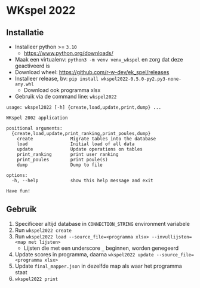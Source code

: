 # WKspel 2022


## Installatie
  - Installeer python >= `3.10`
     - https://www.python.org/downloads/
  - Maak een virtualenv: `python3 -m venv venv_wkspel` en zorg dat deze geactiveerd is
  - Download wheel: https://github.com/r-w-dev/ek_spel/releases
  - Installeer release, bv: `pip install wkspel2022-0.5.0-py2.py3-none-any.whl`
    - Download ook programma xlsx
  - Gebruik via de command line: `wkspel2022`


```
usage: wkspel2022 [-h] {create,load,update,print,dump} ...

WKspel 2002 application

positional arguments:
  {create,load,update,print_ranking,print_poules,dump}
    create              Migrate tables into the database
    load                Initial load of all data
    update              Update operations on tables
    print_ranking       print user ranking
    print_poules        print poule(s)
    dump                Dump to file

options:
  -h, --help            show this help message and exit

Have fun!
```

## Gebruik
1. Specificeer altijd database in `CONNECTION_STRING` environment variabele
2. Run `wkspel2022 create`
3. Run `wkspel2022 load --source_file=<programma xlsx> --invullijsten=<map met lijsten>`
   - Lijsten die met een underscore `_` beginnen, worden genegeerd
4. Update scores in programma, daarna `wkspel2022 update --source_file=<programma xlsx>`
5. Update `final_mapper.json` in dezelfde map als waar het programma staat
6. `wkspel2022 print`
